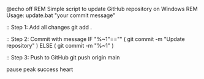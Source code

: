 @echo off
REM Simple script to update GitHub repository on Windows
REM Usage: update.bat "your commit message"

:: Step 1: Add all changes
git add .

:: Step 2: Commit with message
IF "%~1"=="" (
    git commit -m "Update repository"
) ELSE (
    git commit -m "%~1"
)

:: Step 3: Push to GitHub
git push origin main

pause
peak
success
heart
